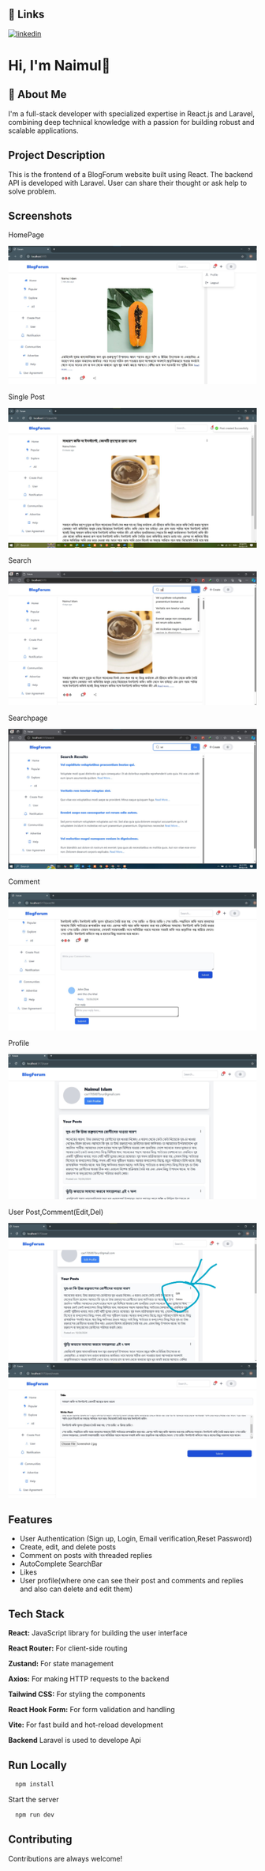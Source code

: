 
## 🔗 Links

[![linkedin](https://img.shields.io/badge/linkedin-0A66C2?style=for-the-badge&logo=linkedin&logoColor=white)](https://www.linkedin.com/in/root07)



# Hi, I'm Naimul👋


## 🚀 About Me
I'm a full-stack developer with specialized expertise in React.js and Laravel, combining deep technical knowledge with a passion for building robust and scalable applications.

## Project Description
This is the frontend of a BlogForum website built using React. The backend API is developed with Laravel. User can share their thought or ask help to solve problem.


## Screenshots
HomePage

![HomePage](https://github.com/Naimul07/Project_picture/blob/main/HomePage.jpg?raw=true)

Single Post

![Single Post](https://github.com/Naimul07/Project_picture/blob/main/Single%20Post.jpg?raw=true)

Search

![Search](https://github.com/Naimul07/Project_picture/blob/main/search.jpg?raw=true)

Searchpage

![Search Page](https://github.com/Naimul07/Project_picture/blob/main/searchpage.jpg?raw=true)

Comment

![Comment](https://github.com/Naimul07/Project_picture/blob/main/Comment.jpg?raw=true)

Profile

![Profile](https://github.com/Naimul07/Project_picture/blob/main/Profile.jpg?raw=true)

User Post,Comment(Edit,Del)

![User Post,Comment{Edit,Del}](https://github.com/Naimul07/Project_picture/blob/main/Post_del.jpg?raw=true)
![Create Post](https://github.com/Naimul07/Project_picture/blob/main/Create.jpg?raw=true)

## Features

- User Authentication (Sign up, Login, Email verification,Reset Password)
- Create, edit, and delete posts 
- Comment on posts with threaded replies
- AutoComplete SearchBar
- Likes
- User profile(where one can see their post and comments and replies and also can delete and edit them)



## Tech Stack

**React:** JavaScript library for building the user interface

**React Router:** For client-side routing

**Zustand:** For state management

**Axios:** For making HTTP requests to the backend 

**Tailwind CSS:** For styling the components 

**React Hook Form:** For form validation and handling

**Vite:** For fast build and hot-reload development

**Backend** Laravel is used to develope Api
## Run Locally


```bash
  npm install
```

Start the server

```bash
  npm run dev
```


## Contributing

Contributions are always welcome!



